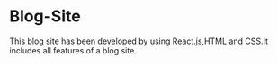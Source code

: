# Blog-Site
This blog site has been developed by using React.js,HTML and CSS.It includes all features of a blog site.
